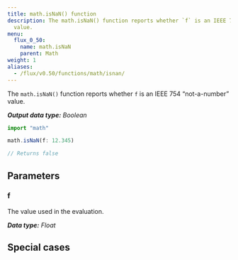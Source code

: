 ```yaml
---
title: math.isNaN() function
description: The math.isNaN() function reports whether `f` is an IEEE 754 “not-a-number”
  value.
menu:
  flux_0_50:
    name: math.isNaN
    parent: Math
weight: 1
aliases:
  - /flux/v0.50/functions/math/isnan/
---
```


The `math.isNaN()` function reports whether `f` is an IEEE 754 “not-a-number” value.

_**Output data type:** Boolean_

```js
import "math"

math.isNaN(f: 12.345)

// Returns false
```

## Parameters

### f
The value used in the evaluation.

_**Data type:** Float_

## Special cases
```js

```
